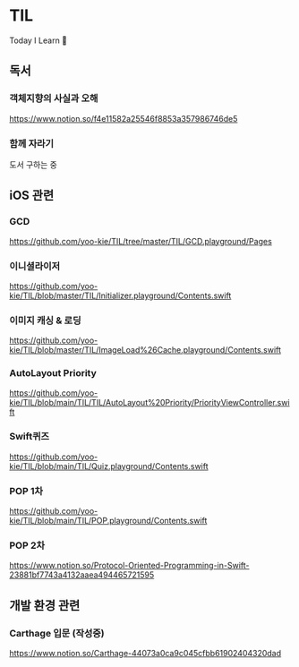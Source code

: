 # TIL
Today I Learn 🤔

## 독서
### 객체지향의 사실과 오해
https://www.notion.so/f4e11582a25546f8853a357986746de5

### 함께 자라기
도서 구하는 중

## iOS 관련
### GCD
https://github.com/yoo-kie/TIL/tree/master/TIL/GCD.playground/Pages

### 이니셜라이저 
https://github.com/yoo-kie/TIL/blob/master/TIL/Initializer.playground/Contents.swift

### 이미지 캐싱 & 로딩
https://github.com/yoo-kie/TIL/blob/master/TIL/ImageLoad%26Cache.playground/Contents.swift

### AutoLayout Priority
https://github.com/yoo-kie/TIL/blob/main/TIL/TIL/AutoLayout%20Priority/PriorityViewController.swift

### Swift퀴즈
https://github.com/yoo-kie/TIL/blob/main/TIL/Quiz.playground/Contents.swift

### POP 1차
https://github.com/yoo-kie/TIL/blob/main/TIL/POP.playground/Contents.swift

### POP 2차
https://www.notion.so/Protocol-Oriented-Programming-in-Swift-23881bf7743a4132aaea494465721595

## 개발 환경 관련
### Carthage 입문 (작성중)
https://www.notion.so/Carthage-44073a0ca9c045cfbb61902404320dad
